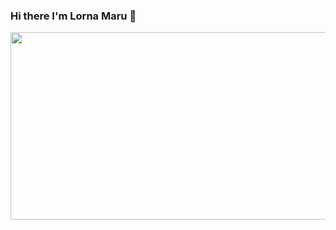 ### Hi there I'm Lorna Maru 👋
<div align-"centre">
<img src="(https://giphy.com/gifs/usnationalarchives-1n8aGJBEXuW0M7ELrB)"width="600" height="300"/>
</div>

<!--
**lornamaru/lornamaru** is a ✨ _special_ ✨ repository because its `README.md` (this file) appears on your GitHub profile.

Here are some ideas to get you started:

- 🔭 I’m currently working on ...
- 🌱 I’m currently learning ...
- 👯 I’m looking to collaborate on ...
- 🤔 I’m looking for help with ...
- 💬 Ask me about ...
- 📫 How to reach me: ...
- 😄 Pronouns: ...
- ⚡ Fun fact: ...
-->
